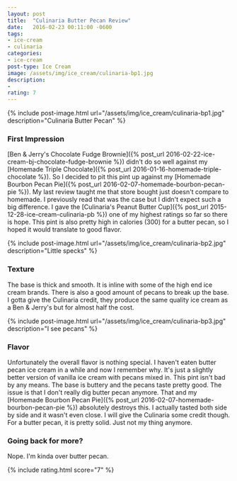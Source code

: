```yaml
---
layout: post
title:  "Culinaria Butter Pecan Review"
date:   2016-02-23 00:11:00 -0600
tags:
- ice-cream
- culinaria
categories:
- ice-cream
post-type: Ice Cream
image: /assets/img/ice_cream/culinaria-bp1.jpg
description:
-
rating: 7
---
```

{% include post-image.html url="/assets/img/ice_cream/culinaria-bp1.jpg" description="Culinaria Butter Pecan" %}

### First Impression
[Ben & Jerry's Chocolate Fudge Brownie]({% post_url 2016-02-22-ice-cream-bj-chocolate-fudge-brownie %}) didn't do so well against my [Homemade Triple Chocolate]({% post_url 2016-01-16-homemade-triple-chocolate %}). So I decided to pit this pint up against my [Homemade Bourbon Pecan Pie]({% post_url 2016-02-07-homemade-bourbon-pecan-pie %}). My last review taught me that store bought just doesn't compare to homemade. I previously read that was the case but I didn't expect such a big difference. I gave the [Culinaria's Peanut Butter Cup]({% post_url 2015-12-28-ice-cream-culinaria-pb %}) one of my highest ratings so far so there is hope. This pint is also pretty high in calories (300) for a butter pecan, so I hoped it would translate to good flavor.

{% include post-image.html url="/assets/img/ice_cream/culinaria-bp2.jpg" description="Little specks" %}
### Texture
The base is thick and smooth. It is inline with some of the high end ice cream brands. There is also a good amount of pecans to break up the base. I gotta give the Culinaria credit, they produce the same quality ice cream as a Ben & Jerry's but for almost half the cost.

{% include post-image.html url="/assets/img/ice_cream/culinaria-bp3.jpg" description="I see pecans" %}
### Flavor
Unfortunately the overall flavor is nothing special. I haven't eaten butter pecan ice cream in a while and now I remember why. It's just a slightly better version of vanilla ice cream with pecans mixed in. This pint isn't bad by any means. The base is buttery and the pecans taste pretty good. The issue is that I don't really dig butter pecan anymore. That and my [Homemade Bourbon Pecan Pie]({% post_url 2016-02-07-homemade-bourbon-pecan-pie %}) absolutely destroys this. I actually tasted both side by side and it wasn't even close. I will give the Culinaria some credit though. For a butter pecan, it is pretty solid. Just not my thing anymore.

### Going back for more?
Nope. I'm kinda over butter pecan.

{% include rating.html score="7" %}
